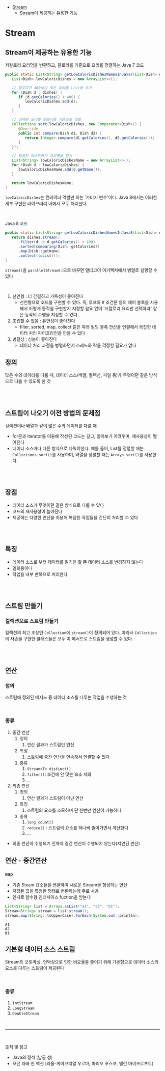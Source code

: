 - [Stream](#stream)
   - [Stream이 제공하는 유용한 기능](#stream이-제공하는-유용한-기능)

# Stream

## Stream이 제공하는 유용한 기능

저칼로리 요리명을 반환하고, 칼로리를 기준으로 요리를 정렬하는 Java 7 코드
```java
public static List<String> getLowCaloricDishesNamesInJava7(List<Dish> dishes) {
   List<Dish> lowCaloricDishes = new ArrayList<>();

   // 칼로리가 400보다 작은 요리를 list에 추가
   for (Dish d : dishes) {
      if (d.getCalories() < 400) {
         lowCaloricDishes.add(d);
      }
   }

   // 선택된 요리를 칼로리를 기준으로 정렬
   Collections.sort(lowCaloricDishes, new Comparator<Dish>() {
      @Override
      public int compare(Dish d1, Dish d2) {
         return Integer.compare(d1.getCalories(), d2.getCalories());
      }
   });

   // 정렬된 리스트에서 요리명을 얻기
   List<String> lowCaloricDishesName = new ArrayList<>();
   for (Dish d : lowCaloricDishes) {
      lowCaloricDishesName.add(d.getName());
   }

   return lowCaloricDishesName;
}
```
`lowCaloricDishes`는 컨테이너 역할만 하는 '가비지 변수'이다. Java 8에서는 이러한 세부 구현은 라이브러리 내에서 모두 처리한다.

<br/>

Java 8 코드
```java
public static List<String> getLowCaloricDishesNamesInJava8(List<Dish> dishes) {
   return dishes.stream()
      .filter(d -> d.getCalories() < 400)
      .sorted(comparing(Dish::getCalories))
      .map(Dish::getName)
      .collect(toList());
}
```
`stream()`을 `parallelStream()`으로 바꾸면 멀티코어 아키텍처에서 병렬로 실행할 수 있다

<br/>

1. 선언형 : 더 간결하고 가독성이 좋아진다
   - 선언형으로 코드를 구현할 수 있다. 즉, 루프와 if 조건문 등의 제어 블록을 사용해서 어떻게 동작을 구현할지 지정할 필요 없이 '저칼로리 요리만 선택하라' 같은 동작의 수행을 지정할 수 있다.
2. 조립할 수 있음 : 유연성이 좋아진다
   - filter, sorted, map, collect 같은 여러 빌딩 블록 연산을 연결해서 복잡한 데이터 처리 파이프라인을 만들 수 있다
3. 병렬성 : 성능이 좋아진다
   - 데이터 처리 과정을 병렬화면서 스레드와 락을 걱정할 필요가 없다

## 정의
많은 수의 데이터를 다룰 때, 데이터 소스(베열, 컬렉션, 파일 등)가 무엇이던 같은 방식으로 다룰 수 있도록 한 것

<br/>
<br/>

## 스트림이 나오기 이전 방법의 문제점

컬렉션이나 배열과 같이 많은 수의 데이터를 다룰 때

- for문과 Iterator를 이용해 작성된 코드는 길고, 알아보기 어려우며, 재사용성이 떨어진다
- 데이터 소스마다 다른 방식으로 다뤄야한다. 예를 들어, List를 정렬할 때는 `Collections.sort()`를 사용하며, 배열을 정렬할 때는 `Arrays.sort()`를 사용한다.

<br/>
<br/>

## 장점
- 데이터 소스가 무엇이던 같은 방식으로 다룰 수 있다
- 코드의 재사용성이 높아진다
- 제공하는 다양한 연산을 이용해 복잡한 작업들을 간단히 처리할 수 있다

<br/>
<br/>

## 특징
- 데이터 소스로 부터 데이터를 읽기만 할 뿐 데이터 소스를 변경하지 않는다
- 일회용이다
- 작업을 내부 반복으로 처리한다

<br/>
<br/>

## 스트림 만들기

### 컬렉션으로 스트림 만들기

컬렉션의 최고 조상인 `Collection`에 `stream()`이 정의되어 있다. 따라서 `Collection`의 자손을 구현한 클래스들은 모두 이 메서드로 스트림을 생성할 수 있다.

<br/>
<br/>

## 연산

### 정의
스트림에 정의된 메서드 중 데이터 소스를 다루는 작업을 수행하는 것

<br/>

### 종류
1. 중간 연산
   1. 정의
      1. 연산 결과가 스트림인 연산
   2. 특징
      1. 스트림에 중간 연산을 연속해서 연결할 수 있다
   3. 종류
      1. `Stream<T> distinct()`
      2. `filter()`: 조건에 안 맞는 요소 제외
      3. ...
2. 최종 연산
   1. 정의
      1. 연산 결과가 스트림이 아닌 연산
   2. 특징
      1. 스트림의 요소를 소모하며 단 한번만 연산이 가능하다
   3. 종류
      1. `long count()`
      2. `reduce()` : 스트림의 요소를 하나씩 줄여가면서 계산한다
      3. ...
- 최종 연산이 수행되기 전까지 중간 연산이 수행되지 않는다(지연된 연산)

## 연산 - 중간연산

### `map`

- 기존 Steam 요소들을 변환하여 새로운 Stream을 형성하는 연산
- 저장된 값을 특정한 형태로 변환하는데 주로 사용
- 인자로 함수형 인터페이스 fuction을 받는다

```java
List<String> list = Arrays.asList("a1", "a2", "b1");
Stream<String> stream = list.stream();
stream.map(String::toUpperCase).forEach(System.out::println);
```
```text
A1
A2
B1
```

## 기본형 데이터 소스 스트림

Stream<T>의 오토박싱, 언박싱으로 인한 비요율을 줄이기 위해 기본형으로 데이터 소스의 요소를 다루는 스트림이 제공된다

<br/>

### 종류
1. `IntStream`
2. `LongStream`
3. `DoubleStream`

<br/>

--- 

<br/>

출처 및 참고
- Java의 정석 (남궁 성)
- 모던 자바 인 액션 (라울-게이브리얼 우르마, 마리오 푸스코, 앨런 마이크로프트)
